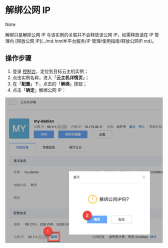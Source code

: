 # 解绑公网 IP

<span>Note:</span><div class="alertContent">解绑只是解除公网 IP 与该实例的关联并不会释放该公网 IP，如需释放请在 IP 管理内 [释放公网 IP](../md.html#!平台服务/IP 管理/使用指南/释放公网IP.md)。</div>


## 操作步骤

1. 登录 [控制台](https://c.163.com/dashboard#/m/win/)，定位到目标云主机实例；
2. 点击实例名称，进入「**云主机详情页**」；
3. 在「**配置**」下，点击的「**解绑**」按钮；
4. 点击「**确定**」解绑公网 IP：

![](../../image/使用指南-网络-解绑公网IP.png)